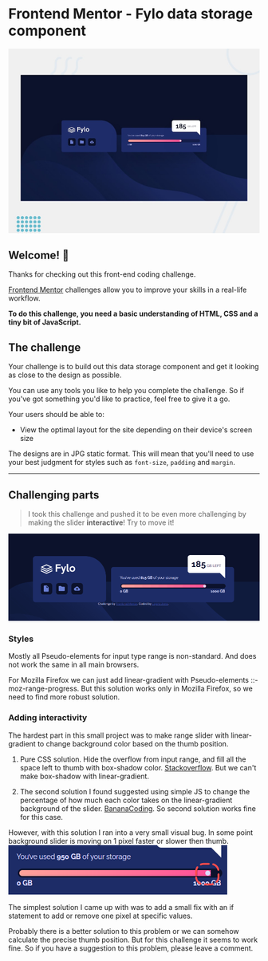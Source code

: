 # Frontend Mentor - Fylo data storage component

![Design preview for the Fylo data storage component coding challenge](./design/desktop-preview.jpg)

## Welcome! 👋

Thanks for checking out this front-end coding challenge.

[Frontend Mentor](https://www.frontendmentor.io) challenges allow you to improve your skills in a real-life workflow.

**To do this challenge, you need a basic understanding of HTML, CSS and a tiny bit of JavaScript.**

## The challenge

Your challenge is to build out this data storage component and get it looking as close to the design as possible.

You can use any tools you like to help you complete the challenge. So if you've got something you'd like to practice, feel free to give it a go.

Your users should be able to:

- View the optimal layout for the site depending on their device's screen size

The designs are in JPG static format. This will mean that you'll need to use your best judgment for styles such as `font-size`, `padding` and `margin`.

_________________________________

## Challenging parts

> I took this challenge and pushed it to be even more challenging
> by making the slider **interactive**! Try to move it!

![Animated slider](challenge.gif)

### Styles

Mostly all Pseudo-elements for input type range is non-standard. And
does not work the same in all main browsers.

For Mozilla Firefox we can just add linear-gradient with Pseudo-elements ::-moz-range-progress. But this solution works only in Mozilla Firefox, so we need to find more robust solution.

### Adding interactivity

The hardest part in this small project was to make range slider with linear-gradient to change background color based on the thumb position.

1. Pure CSS solution. Hide the overflow from input range, and fill all the space left to thumb with box-shadow color. [Stackoverflow](https://stackoverflow.com/questions/18389224/how-to-style-html5-range-input-to-have-different-color-before-and-after-slider). But we can't make box-shadow with linear-gradient. 

2. The second solution I found suggested using simple JS to change the percentage of how much each color takes on the linear-gradient background of the slider. [BananaCoding](https://www.youtube.com/watch?v=BrpiNUf2XCk&ab_channel=BananaCoding). So second solution works fine for this case.

However, with this solution I ran into a very small visual bug. In some point background slider is moving on 1 pixel faster or slower then thumb. ![](/images/small%20slider%20background%20bug.png)

The simplest solution I came up with was to add a small fix with an if statement to add or remove one pixel at specific values.

Probably there is a better solution to this problem or we can somehow calculate the precise thumb position. But for this challenge it seems to work fine. So if you have a suggestion to this problem, please leave a comment.